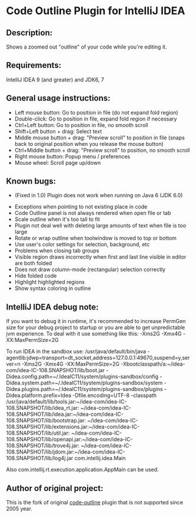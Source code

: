 Code Outline Plugin for IntelliJ IDEA
=====================================

Description:
------------
Shows a zoomed out "outline" of your code while you're editing it.

Requirements:
-------------
 IntelliJ IDEA 9 (and greater) and JDK6, 7

General usage instructions:
---------------------------
 * Left mouse button: Go to position in file (do not expand fold region)
 * Double-click: Go to position in file, expand fold region if necessary
 * Ctrl+Left button: Go to position in file, no smooth scroll
 * Shift+Left button + drag: Select text
 * Middle mouse button + drag: "Preview scroll" to position in file (snaps back to original position when you release the mouse button)
 * Ctrl+Middle button + drag: "Preview scroll" to position, no smooth scroll
 * Right mouse button: Popup menu / preferences
 * Mouse wheel: Scroll page up/down

Known bugs:
-----------
 + (Fixed in 1.0) Plugin does not work when running on Java 6 (JDK 6.0)
 - Exceptions when pointing to not existing place in code
 - Code Outline panel is not always rendered when open file or tab
 - Scale outline when it's too tall to fit
 - Plugin not deal well with deleting large amounts of text when file is too large
 - Rotate or wrap outline when toolwindow is moved to top or bottom
 - Use user's color settings for selection, background, etc
 - Problems when closing tab groups
 - Visible region draws incorrectly when first and last line visible in editor are both folded
 - Does not draw column-mode (rectangular) selection correctly
 - Hide folded code
 - Highlight highlighted regions
 - Show syntax coloring in outline

IntelliJ IDEA debug note:
-------------------------
 If you want to debug it in runtime, it's recommended to increase PermGen size for
 your debug project to startup or you are able to get unpredictable jvm experience.
 To deal with it use something like this: -Xms2G -Xmx4G -XX:MaxPermSize=2G

 To run IDEA in the sandbox use:
 /usr/java/default/bin/java -agentlib:jdwp=transport=dt_socket,address=127.0.0.1:49670,suspend=y,server=n
 -Xms2G -Xmx4G -XX:MaxPermSize=2G -Xbootclasspath/a:~/idea-com/idea-IC-108.SNAPSHOT/lib/boot.jar
 -Didea.config.path=~/.IdeaIC11/system/plugins-sandbox/config
 -Didea.system.path=~/.IdeaIC11/system/plugins-sandbox/system
 -Didea.plugins.path=~/.IdeaIC11/system/plugins-sandbox/plugins
 -Didea.platform.prefix=Idea
 -Dfile.encoding=UTF-8
 -classpath /usr/java/default/lib/tools.jar:~/idea-com/idea-IC-108.SNAPSHOT/lib/idea_rt.jar:
 ~/idea-com/idea-IC-108.SNAPSHOT/lib/idea.jar:~/idea-com/idea-IC-108.SNAPSHOT/lib/bootstrap.jar:
 ~/idea-com/idea-IC-108.SNAPSHOT/lib/extensions.jar:~/idea-com/idea-IC-108.SNAPSHOT/lib/util.jar:
 ~/idea-com/idea-IC-108.SNAPSHOT/lib/openapi.jar:~/idea-com/idea-IC-108.SNAPSHOT/lib/trove4j.jar:
 ~/idea-com/idea-IC-108.SNAPSHOT/lib/jdom.jar:~/idea-com/idea-IC-108.SNAPSHOT/lib/log4j.jar
 com.intellij.idea.Main

 Also com.intellij.rt.execution.application.AppMain can be used.

Author of original project:
---------------------------
This is the fork of original [code-outline][] plugin that is not supported since 2005 year.

 [code-outline]: http://plugins.intellij.net/plugin/?idea&id=160
